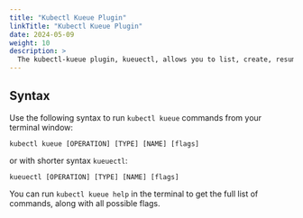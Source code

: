 ```yaml
---
title: "Kubectl Kueue Plugin"
linkTitle: "Kubectl Kueue Plugin"
date: 2024-05-09
weight: 10
description: >
  The kubectl-kueue plugin, kueuectl, allows you to list, create, resume and stop kueue resources such as clusterqueues, localqueues and workloads.
---
```


## Syntax

Use the following syntax to run `kubectl kueue` commands from your terminal window:

```shell
kubectl kueue [OPERATION] [TYPE] [NAME] [flags]
```

or with shorter syntax `kueuectl`:

```shell
kueuectl [OPERATION] [TYPE] [NAME] [flags]
```

You can run `kubectl kueue help` in the terminal to get the full list of commands, along with all possible flags.